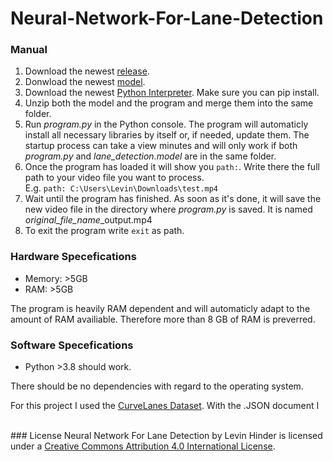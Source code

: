 # Neural-Network-For-Lane-Detection

### Manual
<ol>
  <li>Download the newest <a href="https://github.com/LevinHinder/Neural-Network-For-Lane-Detection/releases">release</a>.</li>
  <li>Donwload the newest <a href="https://drive.google.com/drive/u/2/folders/16IIDijFDWoHC26rXpmCCL62cztuIQiXO">model</a>.</li>
  <li>Download the newest <a href="https://www.python.org/downloads/">Python Interpreter</a>. Make sure you can pip install.</li>
  <li>Unzip both the model and the program and merge them into the same folder.</li>
  <li>Run <i>program.py</i> in the Python console. The program will automaticly install all necessary libraries by itself or, if needed, update them. The startup process can take a view minutes and will only work if both <i>program.py</i> and <i>lane_detection.model</i> are in the same folder.</li>
  <li>Once the program has loaded it will show you <code>path:</code>. Write there the full path to your video file you want to process.<br>E.g. <code>path: C:\Users\Levin\Downloads\test.mp4</code></li>
  <li>Wait until the program has finished. As soon as it's done, it will save the new video file in the directory where <i>program.py</i> is saved. It is named <i>original_file_name</i>_output.mp4</li>
  <li>To exit the program write <code>exit</code> as path.</li>
</ol>


### Hardware Specefications
<ul>
  <li>Memory: >5GB</li>
  <li>RAM: >5GB</li>
</ul>

The program is heavily RAM dependent and will automaticly adapt to the amount of RAM availiable. Therefore more than 8 GB of RAM is preverred.


### Software Specefications
<ul>
  <li>Python >3.8 should work.</li>
</ul>

There should be no dependencies with regard to the operating system.




For this project I used the <a href="https://github.com/SoulmateB/CurveLanes">CurveLanes Dataset</a>. With the .JSON document I




<br>
### License
<span xmlns:dct="http://purl.org/dc/terms/" href="http://purl.org/dc/dcmitype/InteractiveResource" property="dct:title" rel="dct:type">Neural Network For Lane Detection</span> by <span xmlns:cc="http://creativecommons.org/ns#" property="cc:attributionName">Levin Hinder</span> is licensed under a <a rel="license" href="http://creativecommons.org/licenses/by/4.0/">Creative Commons Attribution 4.0 International License</a>.
